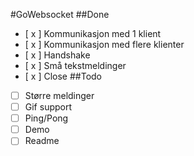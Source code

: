 #GoWebsocket
##Done
- [ x ] Kommunikasjon med 1 klient
- [ x ] Kommunikasjon med flere klienter
- [ x ] Handshake
- [ x ] Små tekstmeldinger
- [ x ] Close
##Todo 
- [  ] Større meldinger
- [  ] Gif support
- [  ] Ping/Pong
- [  ] Demo
- [  ] Readme